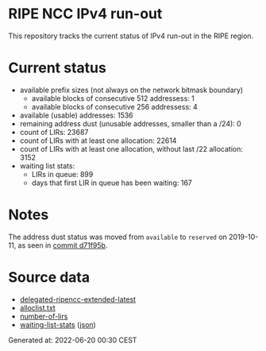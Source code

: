 # RIPE NCC IPv4 run-out
This repository tracks the current status of IPv4 run-out in the RIPE region.

# Current status
- available prefix sizes (not always on the network bitmask boundary)
  - available blocks of consecutive 512 addressess: 1
  - available blocks of consecutive 256 addressess: 4
- available (usable) addresses: 1536
- remaining address dust (unusable addresses, smaller than a /24): 0
- count of LIRs: 23687
- count of LIRs with at least one allocation: 22614
- count of LIRs with at least one allocation, without last /22 allocation: 3152
- waiting list stats:
  - LIRs in queue: 899
  - days that first LIR in queue has been waiting: 167

# Notes
The address dust status was moved from `available` to `reserved` on 2019-10-11, as seen in [commit d71f95b](https://github.com/zajdee/ripe-ncc-ipv4-runout/commit/d71f95b1f7c9f639556e395e4ad0f41e54834954).

# Source data
- [delegated-ripencc-extended-latest](https://ftp.ripe.net/pub/stats/ripencc/delegated-ripencc-extended-latest)
- [alloclist.txt](https://ftp.ripe.net/pub/stats/ripencc/membership/alloclist.txt)
- [number-of-lirs](https://labs.ripe.net/statistics/number-of-lirs)
- [waiting-list-stats](https://www.ripe.net/manage-ips-and-asns/ipv4/ipv4-waiting-list) ([json](https://www-static.ripe.net/dynamic/ipv4-waiting-list/stats.json))

Generated at: 2022-06-20 00:30 CEST
